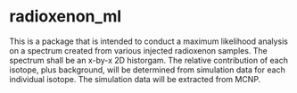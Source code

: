 # radioxenon_ml

This is a package that is intended to conduct a maximum likelihood analysis on a spectrum created from various injected radioxenon samples.
The spectrum shall be an x-by-x 2D historgam.
The relative contribution of each isotope, plus background, will be determined from simulation data for each individual isotope.
The simulation data will be extracted from MCNP.
